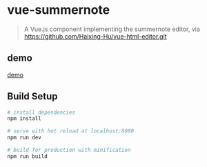 # vue-summernote

> A Vue.js component implementing the summernote editor, via https://github.com/Haixing-Hu/vue-html-editor.git

## demo
[demo](http://115.28.223.2:9999/vue-summernote "demo")

## Build Setup

``` bash
# install dependencies
npm install

# serve with hot reload at localhost:8080
npm run dev

# build for production with minification
npm run build
```